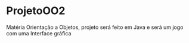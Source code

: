 # ProjetoOO2
Matéria Orientação a Objetos, projeto será feito em Java e será um jogo com uma Interface gráfica
